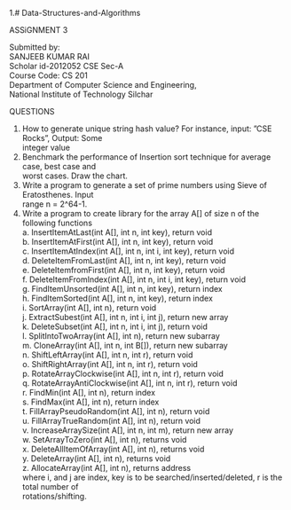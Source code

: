 1.# Data-Structures-and-Algorithms

ASSiGNMENT 3

Submitted by:<br>
SANJEEB KUMAR RAI<br>
Scholar id-2012052<r>
CSE Sec-A<br>
Course Code: CS 201<br>
Department of Computer Science and Engineering,<br>
National Institute of Technology Silchar
  
  QUESTIONS <br>
  
1. How to generate unique string hash value? For instance, input: ”CSE Rocks”, Output: Some<br>
integer value<br>
2. Benchmark the performance of Insertion sort technique for average case, best case and<br>
worst cases. Draw the chart.<br>
3. Write a program to generate a set of prime numbers using Sieve of Eratosthenes. Input<br>
range n = 2^64-1.<br>
4. Write a program to create library for the array A[] of size n of the following functions<br>
a. InsertItemAtLast(int A[], int n, int key), return void<br>
b. InsertItemAtFirst(int A[], int n, int key), return void<br>
c. InsertItemAtIndex(int A[], int n, int i, int key), return void<br>
d. DeleteItemFromLast(int A[], int n, int key), return void<br>
e. DeleteItemfromFirst(int A[], int n, int key), return void<br>
f. DeleteItemFromIndex(int A[], int n, int i, int key), return void<br>
g. FindItemUnsorted(int A[], int n, int key), return index<br>
h. FindItemSorted(int A[], int n, int key), return index<br>
i. SortArray(int A[], int n), return void<br>
j. ExtractSubest(int A[], int n, int i, int j), return new array<br>
k. DeleteSubset(int A[], int n, int i, int j), return void<br>
l. SplitIntoTwoArray(int A[], int n), return new subarray<br>
m. CloneArray(int A[], int n, int B[]), return new subarray<br>
n. ShiftLeftArray(int A[], int n, int r), return void<br>
o. ShiftRightArray(int A[], int n, int r), return void<br>
p. RotateArrayClockwise(int A[], int n, int r), return void<br>
q. RotateArrayAntiClockwise(int A[], int n, int r), return void<br>
r. FindMin(int A[], int n), return index<br>
s. FindMax(int A[], int n), return index<br>
t. FillArrayPseudoRandom(int A[], int n), return void<br>
u. FillArrayTrueRandom(int A[], int n), return void<br>
v. IncreaseArraySize(int A[], int n, int m), return new array<br>
w. SetArrayToZero(int A[], int n), returns void<br>
x. DeleteAllItemOfArray(int A[], int n), returns void<br>
y. DeleteArray(int A[], int n), returns void<br>
z. AllocateArray(int A[], int n), returns address<br>
where i, and j are index, key is to be searched/inserted/deleted, r is the total number of<br>
rotations/shifting.<br>
